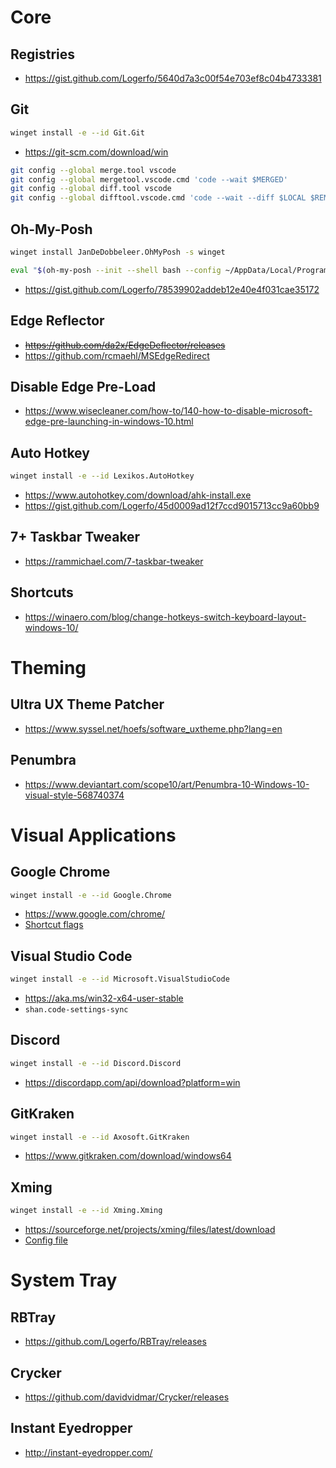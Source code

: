 # Core
## Registries
- https://gist.github.com/Logerfo/5640d7a3c00f54e703ef8c04b4733381

## Git
```sh
winget install -e --id Git.Git
```
- https://git-scm.com/download/win
```sh
git config --global merge.tool vscode
git config --global mergetool.vscode.cmd 'code --wait $MERGED'
git config --global diff.tool vscode
git config --global difftool.vscode.cmd 'code --wait --diff $LOCAL $REMOTE'
```

## Oh-My-Posh
```sh
winget install JanDeDobbeleer.OhMyPosh -s winget
```
```sh
eval "$(oh-my-posh --init --shell bash --config ~/AppData/Local/Programs/oh-my-posh/themes/logerfo.omp.jsonc)"
```
- https://gist.github.com/Logerfo/78539902addeb12e40e4f031cae35172

## Edge Reflector
- ~~https://github.com/da2x/EdgeDeflector/releases~~
- https://github.com/rcmaehl/MSEdgeRedirect

## Disable Edge Pre-Load
- https://www.wisecleaner.com/how-to/140-how-to-disable-microsoft-edge-pre-launching-in-windows-10.html

## Auto Hotkey
```sh
winget install -e --id Lexikos.AutoHotkey
```
- https://www.autohotkey.com/download/ahk-install.exe
- https://gist.github.com/Logerfo/45d0009ad12f7ccd9015713cc9a60bb9

## 7+ Taskbar Tweaker
- https://rammichael.com/7-taskbar-tweaker

## Shortcuts
- https://winaero.com/blog/change-hotkeys-switch-keyboard-layout-windows-10/

# Theming
## Ultra UX Theme Patcher
- https://www.syssel.net/hoefs/software_uxtheme.php?lang=en

## Penumbra
- https://www.deviantart.com/scope10/art/Penumbra-10-Windows-10-visual-style-568740374

# Visual Applications
## Google Chrome
```sh
winget install -e --id Google.Chrome
```
- https://www.google.com/chrome/
- [Shortcut flags](chrome.txt)

## Visual Studio Code
```sh
winget install -e --id Microsoft.VisualStudioCode
```
- https://aka.ms/win32-x64-user-stable  
- `shan.code-settings-sync`

## Discord
```sh
winget install -e --id Discord.Discord
```
- https://discordapp.com/api/download?platform=win

## GitKraken
```sh
winget install -e --id Axosoft.GitKraken
```
- https://www.gitkraken.com/download/windows64

## Xming
```sh
winget install -e --id Xming.Xming
```
- https://sourceforge.net/projects/xming/files/latest/download
- [Config file](config.xlaunch)

# System Tray
## RBTray
- https://github.com/Logerfo/RBTray/releases

## Crycker
- https://github.com/davidvidmar/Crycker/releases

## Instant Eyedropper
- http://instant-eyedropper.com/

